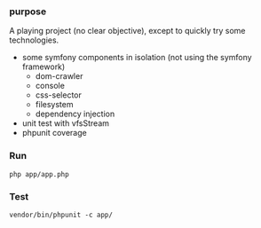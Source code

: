 
### purpose
A playing project (no clear objective), except to quickly try some technologies.

- some symfony components in isolation (not using the symfony framework)
    - dom-crawler
    - console
    - css-selector
    - filesystem
    - dependency injection
- unit test with vfsStream
- phpunit coverage

### Run 

    php app/app.php

### Test

    vendor/bin/phpunit -c app/
